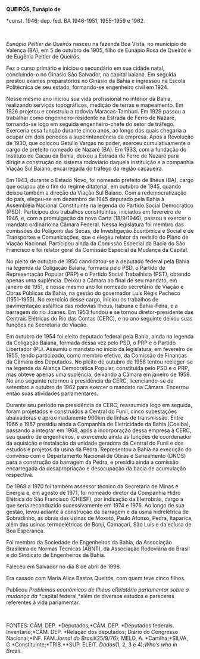 **QUEIRÓS, Eunápio de**

\*const. 1946; dep. fed. BA 1946-1951, 1955-1959 e 1962.

 

*Eunápio Peltier de Queirós* nasceu na fazenda Boa Vista, no município
de Valença (BA), em 5 de outubro de 1905, filho de Eunápio Rosa de
Queirós e de Eugênia Peltier de Queirós.

Fez o curso primário e iniciou o secundário em sua cidade natal,
concluindo-o no Ginásio São Salvador, na capital baiana. Em seguida
prestou exames preparatórios no Ginásio da Bahia e ingressou na Escola
Politécnica de seu estado, formando-se engenheiro civil em 1924.

Nesse mesmo ano iniciou sua vida profissional no interior da Bahia,
realizando serviços topográficos, medição de terras e mapeamento. Em
1926 projetou e construiu a rodovia Maracas-Tamburi. Em 1929 passou a
trabalhar como engenheiro-residente na Estrada de Ferro de Nazaré,
tornando-se logo em seguida engenheiro-chefe do setor de tráfego.
Exerceria essa função durante cinco anos, ao longo dos quais chegaria a
ocupar em dois períodos a superintendência da empresa. Após a Revolução
de 1930, que colocou Getúlio Vargas no poder, exerceu cumulativamente o
cargo de prefeito nomeado de Nazaré (BA). Em 1933, com a fundação do
Instituto de Cacau da Bahia, deixou a Estrada de Ferro de Nazaré para
dirigir a construção do sistema rodoviário daquela instituição e a
companhia Viação Sul Baiano, encarregada do tráfego da região cacaueira.

Em 1943, durante o Estado Novo, foi nomeado prefeito de Ilhéus (BA),
cargo que ocupou até o fim do regime ditatorial, em outubro de 1945,
quando deixou também a direção da Viação Sul Baiano. Com a
redemocratização do país, elegeu-se em dezembro de 1945 deputado pela
Bahia à Assembléia Nacional Constituinte na legenda do Partido Social
Democrático (PSD). Participou dos trabalhos constituintes, iniciados em
fevereiro de 1946, e, com a promulgação da nova Carta (18/9/1946),
passou a exercer o mandato ordinário na Câmara Federal. Nessa
legislatura foi membro das comissões do Polígono das Secas, de
Investigação Econômica e Social e de Transportes e Comunicações, que o
elegeu relator da revisão do Plano de Viação Nacional. Participou ainda
da Comissão Especial da Bacia do São Francisco e foi relator geral da
Comissão Especial da Mudança da Capital.

No pleito de outubro de 1950 candidatou-se a deputado federal pela Bahia
na legenda da Coligação Baiana, formada pelo PSD, o Partido de
Representação Popular (PRP) e o Partido Social Trabalhista (PST),
obtendo apenas uma suplência. Deixou a Câmara ao final de seu mandato,
em janeiro de 1951, e nesse mesmo ano foi nomeado secretário de Viação e
Obras Públicas da Bahia, na gestão do governador Luís Régis Pacheco
(1951-1955). No exercício desse cargo, iniciou os trabalhos de
pavimentação asfáltica das rodovias Ilhéus, Itabuna e Bahia-Feira, e a
barragem do rio Joanes. Em 1953 fundou e se tornou diretor-presidente
das Centrais Elétricas do Rio das Contas (CERC), e no ano seguinte
deixou suas funções na Secretaria de Viação.

Em outubro de 1954 foi eleito deputado federal pela Bahia, ainda na
legenda da Coligação Baiana, formada dessa vez pelo PSD, o PRP e o
Partido Libertador (PL). Assumiu o mandato no início da legislatura, em
fevereiro de 1955, tendo participado, como membro efetivo, da Comissão
de Finanças da Câmara dos Deputados. No pleito de outubro de 1958 tentou
reeleger-se na legenda da Aliança Democrática Popular, constituída pelo
PSD e o PRP, mas obteve apenas uma suplência, deixando a Câmara em
janeiro de 1959. No ano seguinte retornou à presidência da CERC,
licenciando-se de setembro a outubro de 1962 para exercer o mandato na
Câmara. Encerrou então suas atividades parlamentares.

Durante seu período na presidência da CERC, reassumida logo em seguida,
foram projetados e construídos a Central do Funil, cinco subestações
abaixadoras e aproximadamente 900km de linhas de transmissão. Entre 1966
e 1967 presidiu ainda a Companhia de Eletricidade da Bahia (Coelba),
passando a integrar em 1968, após a incorporação dessa empresa à CERC,
seu quadro de engenheiros, e exercendo ainda as funções de coordenador
da aquisição e instalação da unidade geradora da Central do Funil e dos
estudos e projetos da usina da Pedra. Representou a Bahia na execução do
convênio com o Departamento Nacional de Obras e Saneamento (DNOS) para a
construção da barragem da Pedra, e presidiu ainda a comissão encarregada
da desapropriação e desocupação da bacia de acumulação respectiva.

De 1968 a 1970 foi também assessor técnico da Secretaria de Minas e
Energia e, em agosto de 1971, foi nomeado diretor da Companhia Hidro
Elétrica do São Francisco (CHESF), por indicação da Eletrobrás, cargo a
que seria reconduzido sucessivamente em 1974 e 1976. Ao longo de sua
gestão, levou adiante a construção da barragem e da usina hidrelétrica
de Sobradinho, as obras das usinas de Moxotó, Paulo Afonso, Pedra,
Itaparica, além das usinas termoelétricas de Bonji, Camaçari, São Luís e
da eclusa de Boa Esperança.

Foi membro da Sociedade de Engenheiros da Bahia, da Associação
Brasileira de Normas Técnicas (ABNT), da Associação Rodoviária do Brasil
e do Sindicato de Engenheiros da Bahia.

Faleceu em Salvador no dia 8 de abril de 1998.

Era casado com Maria Alice Bastos Queirós, com quem teve cinco filhos.

Publicou *Problemas econômicos de Ilhéus* e*Relatório parlamentar sobre
a mudança da* *capital federal,*além de diversos estudos e pareceres
referentes à vida parlamentar.

 

FONTES: CÂM. DEP. *Deputados;*CÂM. DEP. *Deputados federais.
Inventário;*CÂM. DEP. *Relação dos deputados; Diário do Congresso
Nacional;*INF. FAM.*Jornal do Brasil*(25/9/76); MELO, A.
*Cartilha;*SILVA, G.*Constituinte;*TRIB.**SUP. ELEIT. *Dados*(1, 2, 3 e
4);*Who’s who* *in Brazil*.

 

 
